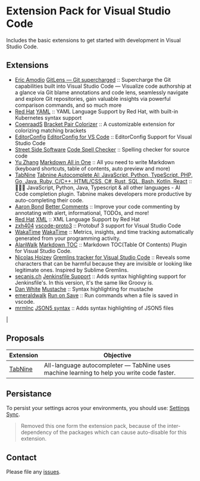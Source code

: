 # Extension Pack for Visual Studio Code

Includes the basic extensions to get started with development in Visual Studio Code.

## Extensions

<!-- +Extensions -->
* [Eric Amodio](https://marketplace.visualstudio.com/publishers/eamodio) [GitLens — Git supercharged](https://marketplace.visualstudio.com/items?itemName=eamodio.gitlens) :: Supercharge the Git capabilities built into Visual Studio Code — Visualize code authorship at a glance via Git blame annotations and code lens, seamlessly navigate and explore Git repositories, gain valuable insights via powerful comparison commands, and so much more
* [Red Hat](https://marketplace.visualstudio.com/publishers/redhat) [YAML](https://marketplace.visualstudio.com/items?itemName=redhat.vscode-yaml) :: YAML Language Support by Red Hat, with built-in Kubernetes syntax support
* [CoenraadS](https://marketplace.visualstudio.com/publishers/CoenraadS) [Bracket Pair Colorizer](https://marketplace.visualstudio.com/items?itemName=CoenraadS.bracket-pair-colorizer) :: A customizable extension for colorizing matching brackets
* [EditorConfig](https://marketplace.visualstudio.com/publishers/EditorConfig) [EditorConfig for VS Code](https://marketplace.visualstudio.com/items?itemName=EditorConfig.EditorConfig) :: EditorConfig Support for Visual Studio Code
* [Street Side Software](https://marketplace.visualstudio.com/publishers/streetsidesoftware) [Code Spell Checker](https://marketplace.visualstudio.com/items?itemName=streetsidesoftware.code-spell-checker) :: Spelling checker for source code
* [Yu Zhang](https://marketplace.visualstudio.com/publishers/yzhang) [Markdown All in One](https://marketplace.visualstudio.com/items?itemName=yzhang.markdown-all-in-one) :: All you need to write Markdown (keyboard shortcuts, table of contents, auto preview and more)
* [TabNine](https://marketplace.visualstudio.com/publishers/TabNine) [Tabnine Autocomplete AI: JavaScript, Python, TypeScript, PHP, Go, Java, Ruby, C/C++, HTML/CSS, C#, Rust, SQL, Bash, Kotlin, React](https://marketplace.visualstudio.com/items?itemName=TabNine.tabnine-vscode) :: 👩‍💻🤖 JavaScript, Python, Java, Typescript & all other languages - AI Code completion plugin. Tabnine makes developers more productive by auto-completing their code.
* [Aaron Bond](https://marketplace.visualstudio.com/publishers/aaron-bond) [Better Comments](https://marketplace.visualstudio.com/items?itemName=aaron-bond.better-comments) :: Improve your code commenting by annotating with alert, informational, TODOs, and more!
* [Red Hat](https://marketplace.visualstudio.com/publishers/redhat) [XML](https://marketplace.visualstudio.com/items?itemName=redhat.vscode-xml) :: XML Language Support by Red Hat
* [zxh404](https://marketplace.visualstudio.com/publishers/zxh404) [vscode-proto3](https://marketplace.visualstudio.com/items?itemName=zxh404.vscode-proto3) :: Protobuf 3 support for Visual Studio Code
* [WakaTime](https://marketplace.visualstudio.com/publishers/WakaTime) [WakaTime](https://marketplace.visualstudio.com/items?itemName=WakaTime.vscode-wakatime) :: Metrics, insights, and time tracking automatically generated from your programming activity.
* [AlanWalk](https://marketplace.visualstudio.com/publishers/AlanWalk) [Markdown TOC](https://marketplace.visualstudio.com/items?itemName=AlanWalk.markdown-toc) :: Markdown TOC(Table Of Contents) Plugin for Visual Studio Code.
* [Nicolas Hoizey](https://marketplace.visualstudio.com/publishers/nhoizey) [Gremlins tracker for Visual Studio Code](https://marketplace.visualstudio.com/items?itemName=nhoizey.gremlins) :: Reveals some characters that can be harmful because they are invisible or looking like legitimate ones. Inspired by Sublime Gremlins.
* [secanis.ch](https://marketplace.visualstudio.com/publishers/secanis) [Jenkinsfile Support](https://marketplace.visualstudio.com/items?itemName=secanis.jenkinsfile-support) :: Adds syntax highlighting support for Jenkinsfile's. In this version, it's the same like Groovy is.
* [Dan White](https://marketplace.visualstudio.com/publishers/dawhite) [Mustache](https://marketplace.visualstudio.com/items?itemName=dawhite.mustache) :: Syntax highlighting for mustache
* [emeraldwalk](https://marketplace.visualstudio.com/publishers/emeraldwalk) [Run on Save](https://marketplace.visualstudio.com/items?itemName=emeraldwalk.RunOnSave) :: Run commands when a file is saved in vscode.
* [mrmlnc](https://marketplace.visualstudio.com/publishers/mrmlnc) [JSON5 syntax](https://marketplace.visualstudio.com/items?itemName=mrmlnc.vscode-json5) :: Adds syntax highlighting of JSON5 files
<!-- -Extensions -->                 |

## Proposals

| Extension                                                                             | Objective                                                                                 |
| ------------------------------------------------------------------------------------- | ----------------------------------------------------------------------------------------- |
| [TabNine](https://marketplace.visualstudio.com/items?itemName=TabNine.tabnine-vscode) | All-language autocompleter — TabNine uses machine learning to help you write code faster. |

## Persistance

To persist your settings acros your environments, you should use: [Settings Sync](https://marketplace.visualstudio.com/items?itemName=shan.code-settings-sync).

> Removed this one form the extension pack, because of the inter-dependency of the packages which can cause auto-disable for this extension.

## Contact

Please file any [issues](https://github.com/itmcdev/vscode-extensions/issues).
